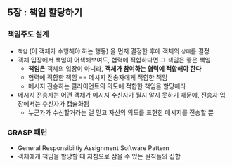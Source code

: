 ## 5장 : 책임 할당하기

### 책임주도 설계

- `책임` (이 객체가 수행해야 하는 행동) 을 먼저 결정한 후에 객체의 `상태`를 결정
- 객체 입장에서 책임이 어색해보여도, 협력에 적합하다면 그 책임은 좋은 책임
    - **책임은** 객체의 입장이 아니라, **객체가 참여하는 협력에 적합해야 한다**
    - 협력에 적합한 책임 == 메시지 전송자에게 적합한 책임
    - 메시지 전송하는 클라이언트의 의도에 적합한 책임을 할당해라
- 메시지 전송자는 어떤 객체가 메시지 수신자가 될지 알지 못하기 때문에, 전송자 입장에서는 수신자가 캡슐화됨
    - 누군가가 수신할거라는 걸 믿고 자신의 의도를 표현한 메시지를 전송할 뿐

### GRASP 패턴
- General Responsibiltiy Assignment Software Pattern
- 객체에게 책임을 할당할 때 지침으로 삼을 수 있는 원칙들의 집합